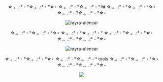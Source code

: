 


<body>
  <div align=center>
    <p> ☆.。.:*・°☆.。.:*・°☆⋆ ☆.。.:*・°☆.。.:*・°  <b>hi</b>  ☆.。.:*・°☆.。.:*・°☆⋆ ☆.。.:*・°☆.。.:*・°☆⋆</p>
    <p><img src="https://64.media.tumblr.com/45fe8fbc09dd26fa8744bfa9eba7e91d/tumblr_omarkcSEsy1w6mdrno1_250.gifv" alt="rayra-alencar" /></p>
    <p>☆.。.:*・°☆.。.:*・°☆⋆ ☆.。.:*・°☆.。.:*・° ☆.。.:*・°☆.。.:*・°☆⋆ ☆.。.:*・°☆.。.:*・°☆⋆</p>
<img src="https://github-readme-stats.vercel.app/api/top-langs?username=rayra-alencar&show_icons=true&locale=en&layout=compact&theme=tokyonight" alt="rayra-alencar" />
     <p> ☆.。.:*・°☆.。.:*・°☆⋆ ☆.。.:*・°☆.。.:*・°  tools  ☆.。.:*・°☆.。.:*・°☆⋆ ☆.。.:*・°☆.。.:*・°☆⋆</p>
    <img src="https://skillicons.dev/icons?i=typescript,react,javascript,nodejs,graphql,nextjs,html,css,gitlab,github,blender,unity">
  </div>
</body>
